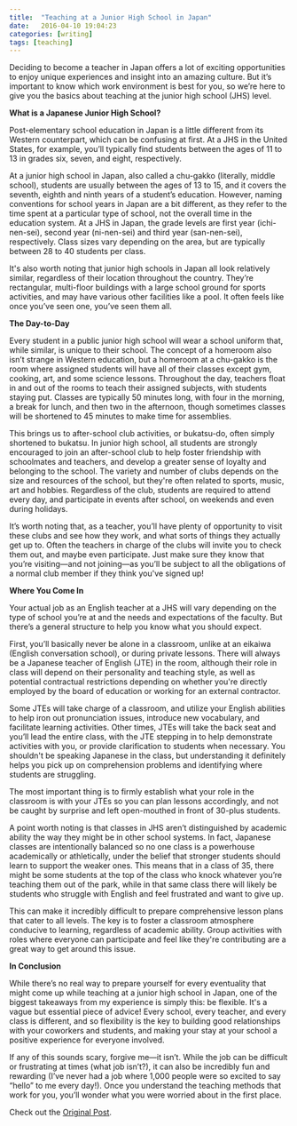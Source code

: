 ```yaml
---
title:  "Teaching at a Junior High School in Japan"
date:   2016-04-10 19:04:23
categories: [writing]
tags: [teaching]
---
```


Deciding to become a teacher in Japan offers a lot of exciting opportunities to enjoy unique experiences and insight into an amazing culture. But it’s important to know which work environment is best for you, so we’re here to give you the basics about teaching at the junior high school (JHS) level.

<strong>What is a Japanese Junior High School?</strong>

Post-elementary school education in Japan is a little different from its Western counterpart, which can be confusing at first. At a JHS in the United States, for example, you’ll typically find students between the ages of 11 to 13 in grades six, seven, and eight, respectively.

At a junior high school in Japan, also called a chu-gakko (literally, middle school), students are usually between the ages of 13 to 15, and it covers the seventh, eighth and ninth years of a student’s education. However, naming conventions for school years in Japan are a bit different, as they refer to the time spent at a particular type of school, not the overall time in the education system. At a JHS in Japan, the grade levels are first year (ichi-nen-sei), second year (ni-nen-sei) and third year (san-nen-sei), respectively. Class sizes vary depending on the area, but are typically between 28 to 40 students per class.

It's also worth noting that junior high schools in Japan all look relatively similar, regardless of their location throughout the country. They’re rectangular, multi-floor buildings with a large school ground for sports activities, and may have various other facilities like a pool. It often feels like once you’ve seen one, you’ve seen them all.

<strong>The Day-to-Day</strong>

Every student in a public junior high school will wear a school uniform that, while similar, is unique to their school. The concept of a homeroom also isn’t strange in Western education, but a homeroom at a chu-gakko is the room where assigned students will have all of their classes except gym, cooking, art, and some science lessons. Throughout the day, teachers float in and out of the rooms to teach their assigned subjects, with students staying put. Classes are typically 50 minutes long, with four in the morning, a break for lunch, and then two in the afternoon, though sometimes classes will be shortened to 45 minutes to make time for assemblies.

This brings us to after-school club activities, or bukatsu-do, often simply shortened to bukatsu. In junior high school, all students are strongly encouraged to join an after-school club to help foster friendship with schoolmates and teachers, and develop a greater sense of loyalty and belonging to the school. The variety and number of clubs depends on the size and resources of the school, but they're often related to sports, music, art and hobbies. Regardless of the club, students are required to attend every day, and participate in events after school, on weekends and even during holidays.

It’s worth noting that, as a teacher, you’ll have plenty of opportunity to visit these clubs and see how they work, and what sorts of things they actually get up to. Often the teachers in charge of the clubs will invite you to check them out, and maybe even participate. Just make sure they know that you’re visiting—and not joining—as you’ll be subject to all the obligations of a normal club member if they think you've signed up!

<strong>Where You Come In</strong>

Your actual job as an English teacher at a JHS will vary depending on the type of school you’re at and the needs and expectations of the faculty. But there’s a general structure to help you know what you should expect.

First, you’ll basically never be alone in a classroom, unlike at an eikaiwa (English conversation school), or during private lessons. There will always be a Japanese teacher of English (JTE) in the room, although their role in class will depend on their personality and teaching style, as well as potential contractual restrictions depending on whether you're directly employed by the board of education or working for an external contractor.

Some JTEs will take charge of a classroom, and utilize your English abilities to help iron out pronunciation issues, introduce new vocabulary, and facilitate learning activities. Other times, JTEs will take the back seat and you’ll lead the entire class, with the JTE stepping in to help demonstrate activities with you, or provide clarification to students when necessary. You shouldn't be speaking Japanese in the class, but understanding it definitely helps you pick up on comprehension problems and identifying where students are struggling.

The most important thing is to firmly establish what your role in the classroom is with your JTEs so you can plan lessons accordingly, and not be caught by surprise and left open-mouthed in front of 30-plus students.

A point worth noting is that classes in JHS aren’t distinguished by academic ability the way they might be in other school systems. In fact, Japanese classes are intentionally balanced so no one class is a powerhouse academically or athletically, under the belief that stronger students should learn to support the weaker ones. This means that in a class of 35, there might be some students at the top of the class who knock whatever you’re teaching them out of the park, while in that same class there will likely be students who struggle with English and feel frustrated and want to give up.

This can make it incredibly difficult to prepare comprehensive lesson plans that cater to all levels. The key is to foster a classroom atmosphere conducive to learning, regardless of academic ability. Group activities with roles where everyone can participate and feel like they're contributing are a great way to get around this issue.

<strong>In Conclusion</strong>

While there’s no real way to prepare yourself for every eventuality that might come up while teaching at a junior high school in Japan, one of the biggest takeaways from my experience is simply this: be flexible. It's a vague but essential piece of advice! Every school, every teacher, and every class is different, and so flexibility is the key to building good relationships with your coworkers and students, and making your stay at your school a positive experience for everyone involved.

If any of this sounds scary, forgive me—it isn’t. While the job can be difficult or frustrating at times (what job isn’t?), it can also be incredibly fun and rewarding (I’ve never had a job where 1,000 people were so excited to say “hello” to me every day!). Once you understand the teaching methods that work for you, you’ll wonder what you were worried about in the first place.

Check out the [Original Post][Post].

[Post]: http://allabout-japan.com/en/article/2552/
